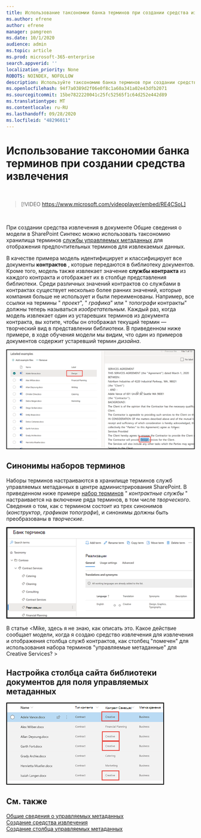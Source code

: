 ```yaml
---
title: Использование таксономии банка терминов при создании средства извлечения
ms.author: efrene
author: efrene
manager: pamgreen
ms.date: 10/1/2020
audience: admin
ms.topic: article
ms.prod: microsoft-365-enterprise
search.appverid: ''
localization_priority: None
ROBOTS: NOINDEX, NOFOLLOW
description: Используйте таксономию банка терминов при создании средства извлечения в документе Общие сведения о модели в Microsoft SharePoint Синтекс.
ms.openlocfilehash: 94f7a0389d2f06e0f8c1a60a341a02e43dfb2071
ms.sourcegitcommit: 15be7822220041c25fc52565f1c64d252e442d89
ms.translationtype: MT
ms.contentlocale: ru-RU
ms.lasthandoff: 09/28/2020
ms.locfileid: "48296011"
---
```

# <a name="leverage-term-store-taxonomy-when-creating-an-extractor"></a>Использование таксономии банка терминов при создании средства извлечения


</br>

> [!VIDEO https://www.microsoft.com/videoplayer/embed/RE4CSoL]

</br>

При создании средства извлечения в документе Общие сведения о модели в SharePoint Синтекс можно использовать таксономию хранилища терминов [службы управляемых метаданных](https://docs.microsoft.com/sharepoint/managed-metadata#terms) для отображения предпочтительных терминов для извлекаемых данных.  

В качестве примера модель идентифицирует и классифицирует все документы **контрактов** , которые передаются в библиотеку документов.  Кроме того, модель также извлекает значение **службы контракта** из каждого контракта и отображает их в столбце представления библиотеки. Среди различных значений контрактов со службами в контрактах существует несколько более ранних значений, которые компания больше не использует и были переименованы. Например, все ссылки на термины " *проект*", " *графика*" или " *топографи* контракты" должны теперь называться *изобретательным*. Каждый раз, когда модель извлекает один из устаревших терминов из документа контракта, вы хотите, чтобы он отображал текущий термин — творческий вид в представлении библиотеки. В приведенном ниже примере, в ходе обучения модели мы видим, что один из примеров документов содержит устаревший термин *дизайна*.

   ![Банк терминов](../media/content-understanding/design.png)</br>


## <a name="term-set-synonyms"></a>Синонимы наборов терминов 

Наборы терминов настраиваются в хранилище терминов служб управляемых метаданных в центре администрирования SharePoint. В приведенном ниже примере [набор терминов](https://docs.microsoft.com/sharepoint/managed-metadata#term-set) " *контрактные службы* " настраивается на включение ряда терминов, в том числе *творческого*.  Сведения о том, как с термином состоит из трех синонимов (*конструктор*, *графика*и *топографи*), и синонимы должны быть преобразованы в *творческие*.

   ![Набор терминов](../media/content-understanding/term-store.png)</br>

В статье <Mike, здесь я не знаю, как описать это.  Какое действие сообщает модели, когда я создаю средство извлечения для извлечения и отображения столбца служб контрактов, как столбец "помечен" для использования набора терминов "управляемые метаданные" для Creative Services? >

## <a name="configure-your-document-library-site-column-for-a-managed-metadata-field"></a>Настройка столбца сайта библиотеки документов для поля управляемых метаданных


   ![Создание управляемых метаданных](../media/content-understanding/creative.png)</br>

## <a name="see-also"></a>См. также
[Общие сведения о управляемых метаданных](https://docs.microsoft.com/sharepoint/managed-metadata#terms)</br>
[Создание средства извлечения](create-an-extractor.md)</br>
[Создание столбца управляемых метаданных](https://support.microsoft.com/office/create-a-managed-metadata-column-8fad9e35-a618-4400-b3c7-46f02785d27f?redirectSourcePath=%252farticle%252fc2a06717-8105-4aea-890d-3082853ab7b7&ui=en-US&rs=en-US&ad=US)</br>





